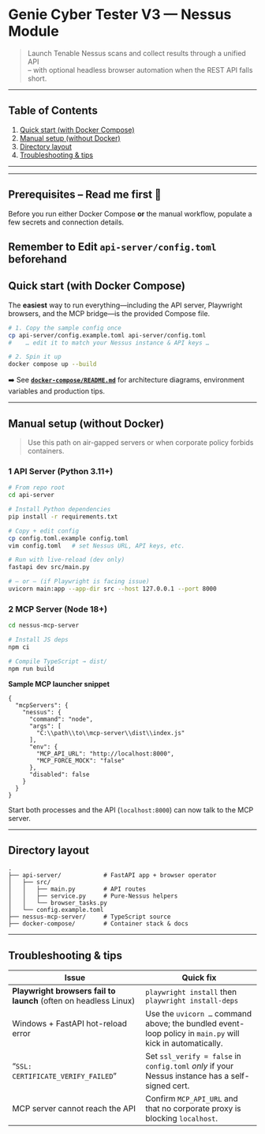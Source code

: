 # Genie Cyber Tester V3 — **Nessus Module**

> Launch Tenable Nessus scans and collect results through a unified API  
> – with optional headless browser automation when the REST API falls short.

---

## Table of Contents
1. [Quick start (with Docker Compose)](#quick-start-with-docker-compose)
2. [Manual setup (without Docker)](#manual-setup-without-docker)
3. [Directory layout](#directory-layout)
4. [Troubleshooting & tips](#troubleshooting--tips)

---

---

## Prerequisites – **Read me first 👀**

Before you run either Docker Compose **or** the manual workflow,
populate a few secrets and connection details.

## Remember to Edit `api-server/config.toml` beforehand

## Quick start (with Docker Compose)

The **easiest** way to run everything—including the API server, Playwright
browsers, and the MCP bridge—is the provided Compose file.

```bash
# 1. Copy the sample config once
cp api-server/config.example.toml api-server/config.toml
#    … edit it to match your Nessus instance & API keys …

# 2. Spin it up
docker compose up --build
````

➡️ See **[`docker-compose/README.md`](docker-compose/README.md)** for
architecture diagrams, environment variables and production tips.

---

## Manual setup (without Docker)

> Use this path on air-gapped servers or when corporate policy forbids
> containers.

### 1  API Server (Python 3.11+)

```bash
# From repo root
cd api-server

# Install Python dependencies
pip install -r requirements.txt

# Copy + edit config
cp config.toml.example config.toml
vim config.toml   # set Nessus URL, API keys, etc.

# Run with live-reload (dev only)
fastapi dev src/main.py

# — or — (if Playwright is facing issue)
uvicorn main:app --app-dir src --host 127.0.0.1 --port 8000
```

### 2  MCP Server (Node 18+)

```bash
cd nessus-mcp-server

# Install JS deps
npm ci

# Compile TypeScript → dist/
npm run build
```

**Sample MCP launcher snippet**

```jsonc
{
  "mcpServers": {
    "nessus": {
      "command": "node",
      "args": [
        "C:\\path\\to\\mcp-server\\dist\\index.js"
      ],
      "env": {
        "MCP_API_URL": "http://localhost:8000",
        "MCP_FORCE_MOCK": "false"
      },
      "disabled": false
    }
  }
}
```

Start both processes and the API (`localhost:8000`) can now
talk to the MCP server.

---

## Directory layout

```
.
├── api-server/            # FastAPI app + browser operator
│   ├── src/
│   │   ├── main.py        # API routes
│   │   ├── service.py     # Pure-Nessus helpers
│   │   └── browser_tasks.py
│   └── config.example.toml
├── nessus-mcp-server/     # TypeScript source
├── docker-compose/        # Container stack & docs
```

---

## Troubleshooting & tips

| Issue                                                            | Quick fix                                                                                                 |
| ---------------------------------------------------------------- | --------------------------------------------------------------------------------------------------------- |
| **Playwright browsers fail to launch** (often on headless Linux) | `playwright install` then `playwright install-deps`                                                       |
| Windows + FastAPI hot-reload error                               | Use the `uvicorn …` command above; the bundled event-loop policy in `main.py` will kick in automatically. |
| “`SSL: CERTIFICATE_VERIFY_FAILED`”                               | Set `ssl_verify = false` in `config.toml` *only* if your Nessus instance has a self-signed cert.          |
| MCP server cannot reach the API                                  | Confirm `MCP_API_URL` and that no corporate proxy is blocking `localhost`.                                |


